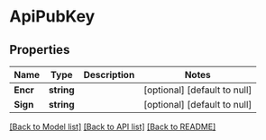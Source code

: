 # ApiPubKey

## Properties
Name | Type | Description | Notes
------------ | ------------- | ------------- | -------------
**Encr** | **string** |  | [optional] [default to null]
**Sign** | **string** |  | [optional] [default to null]

[[Back to Model list]](../README.md#documentation-for-models) [[Back to API list]](../README.md#documentation-for-api-endpoints) [[Back to README]](../README.md)


